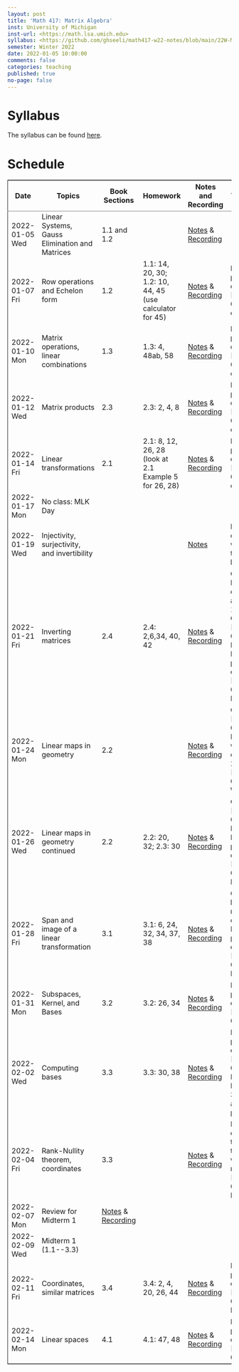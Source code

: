```yaml
---
layout: post
title: 'Math 417: Matrix Algebra'
inst: University of Michigan
inst-url: <https://math.lsa.umich.edu>
syllabus: <https://github.com/ghseeli/math417-w22-notes/blob/main/22W-Math417-Syllabus.pdf?raw=true>
semester: Winter 2022
date: 2022-01-05 10:00:00
comments: false
categories: teaching
published: true
no-page: false 
---
```



# Syllabus

The syllabus can be found [here](https://github.com/ghseeli/math417-w22-notes/blob/main/22W-Math417-Syllabus.pdf?raw=true).


# Schedule

<table border="2" cellspacing="0" cellpadding="6" rules="groups" frame="hsides">


<colgroup>
<col  class="org-left" />

<col  class="org-left" />

<col  class="org-right" />

<col  class="org-left" />

<col  class="org-left" />

<col  class="org-left" />
</colgroup>
<thead>
<tr>
<th scope="col" class="org-left">Date</th>
<th scope="col" class="org-left">Topics</th>
<th scope="col" class="org-right">Book Sections</th>
<th scope="col" class="org-left">Homework</th>
<th scope="col" class="org-left">Notes and Recording</th>
<th scope="col" class="org-left">Additional Notes</th>
</tr>
</thead>

<tbody>
<tr>
<td class="org-left">2022-01-05 Wed</td>
<td class="org-left">Linear Systems, Gauss Elimination and Matrices</td>
<td class="org-right">1.1 and 1.2</td>
<td class="org-left">&#xa0;</td>
<td class="org-left"><a href="https://raw.githubusercontent.com/ghseeli/math417-w22-notes/main/20220105-Linear%20Systems%20and%20Matrices.pdf">Notes</a> &amp; <a href="https://umich.zoom.us/rec/share/bWypNEVc6cToZZ6o6632omYHJWtEuYq_coJroNhZGnGfpnjZwFwzi1kTX23IHCY.eph9SYcuVVcQhhxi">Recording</a></td>
<td class="org-left">&#xa0;</td>
</tr>


<tr>
<td class="org-left">2022-01-07 Fri</td>
<td class="org-left">Row operations and Echelon form</td>
<td class="org-right">1.2</td>
<td class="org-left">1.1: 14, 20, 30; 1.2: 10, 44, 45 (use calculator for 45)</td>
<td class="org-left"><a href="https://github.com/ghseeli/math417-w22-notes/blob/main/20220107-Row%20operations%20and%20Echelon%20form.pdf?raw=true">Notes</a> &amp; <a href="https://umich.zoom.us/rec/play/ouYrjwHY84EbnnVY1mxJqOZQcO7o6LvmJAfug9LeyUviOkdEvMQmqMQcn2SzSr-eA_nMoI36KQ31kqsO.gbtNfSpTjEv-Jrae">Recording</a></td>
<td class="org-left">Homework problems due <span class="timestamp-wrapper"><span class="timestamp">[2022-01-14 Fri] </span></span> on Canvas</td>
</tr>


<tr>
<td class="org-left">2022-01-10 Mon</td>
<td class="org-left">Matrix operations, linear combinations</td>
<td class="org-right">1.3</td>
<td class="org-left">1.3: 4, 48ab, 58</td>
<td class="org-left"><a href="https://github.com/ghseeli/math417-w22-notes/blob/main/20220110-Matrix%20operations%20and%20linear%20combinations.pdf?raw=true">Notes</a> &amp; <a href="https://umich.zoom.us/rec/share/TAQu0R3KQtxRQteyLLJ2fqwq7YS_6iIyqRC4yMW3DtLZHBS-4TkjV8Oea1T8y-55.zf7K4Y7fW1xd1NBk">Recording</a></td>
<td class="org-left">Homework problems due <span class="timestamp-wrapper"><span class="timestamp">[2022-01-21 Fri] </span></span> on Canvas</td>
</tr>


<tr>
<td class="org-left">2022-01-12 Wed</td>
<td class="org-left">Matrix products</td>
<td class="org-right">2.3</td>
<td class="org-left">2.3: 2, 4, 8</td>
<td class="org-left"><a href="https://github.com/ghseeli/math417-w22-notes/blob/main/20220112-Matrix%20Products.pdf?raw=true">Notes</a> &amp; <a href="https://umich.zoom.us/rec/share/8yit48OlDtljxhRy1eGl43EAoCXUDuYIo4ZdORKfYFnDWWWfR0DKuqi8gXG2lHiY.BKRCMzmgjgpetuCr%20">Recording</a></td>
<td class="org-left">Homework problems due <span class="timestamp-wrapper"><span class="timestamp">[2022-01-21 Fri] </span></span> on Canvas</td>
</tr>


<tr>
<td class="org-left">2022-01-14 Fri</td>
<td class="org-left">Linear transformations</td>
<td class="org-right">2.1</td>
<td class="org-left">2.1: 8, 12, 26, 28 (look at 2.1 Example 5 for 26, 28)</td>
<td class="org-left"><a href="https://github.com/ghseeli/math417-w22-notes/blob/main/20220114-Linear%20Transformations.pdf?raw=true">Notes</a> &amp; <a href="https://umich.zoom.us/rec/share/x5oZDRUDwUUBU6BAWPPkHPxZCzCs7uMj_usgs8pgA2OojU0Vb34vwRnE9eBzWteQ.9HxsDllOOezW9YKW">Recording</a></td>
<td class="org-left">Homework problems due <span class="timestamp-wrapper"><span class="timestamp">[2022-01-21 Fri] </span></span> on Canvas</td>
</tr>


<tr>
<td class="org-left">2022-01-17 Mon</td>
<td class="org-left">No class: MLK Day</td>
<td class="org-right">&#xa0;</td>
<td class="org-left">&#xa0;</td>
<td class="org-left">&#xa0;</td>
<td class="org-left">&#xa0;</td>
</tr>


<tr>
<td class="org-left">2022-01-19 Wed</td>
<td class="org-left">Injectivity, surjectivity, and invertibility</td>
<td class="org-right">&#xa0;</td>
<td class="org-left">&#xa0;</td>
<td class="org-left"><a href="https://github.com/ghseeli/math417-w22-notes/blob/main/20220119-Injectivity%2C%20surjectivity%2C%20and%20invertibility.pdf?raw=true">Notes</a></td>
<td class="org-left">Recording did not work for this lecture</td>
</tr>


<tr>
<td class="org-left">2022-01-21 Fri</td>
<td class="org-left">Inverting matrices</td>
<td class="org-right">2.4</td>
<td class="org-left">2.4: 2,6,34, 40, 42</td>
<td class="org-left"><a href="https://github.com/ghseeli/math417-w22-notes/blob/main/20220121-Inverting%20a%20matrix.pdf?raw=true">Notes</a> &amp; <a href="https://leccap.engin.umich.edu/leccap/player/r/dM6sE8">Recording</a></td>
<td class="org-left">Canvas Reflection due today at 11:59pm; Quiz on <span class="timestamp-wrapper"><span class="timestamp">[2022-01-28 Fri]</span></span>; Homework problems due <span class="timestamp-wrapper"><span class="timestamp">[2022-02-04 Fri]</span></span>.</td>
</tr>


<tr>
<td class="org-left">2022-01-24 Mon</td>
<td class="org-left">Linear maps in geometry</td>
<td class="org-right">2.2</td>
<td class="org-left">&#xa0;</td>
<td class="org-left"><a href="https://github.com/ghseeli/math417-w22-notes/blob/main/20220124-Linear%20maps%20in%20geometry.pdf?raw=true">Notes</a> &amp; <a href="https://leccap.engin.umich.edu/leccap/player/r/fVHZV2">Recording</a></td>
<td class="org-left">Quiz on <span class="timestamp-wrapper"><span class="timestamp">[2022-01-28 Fri]</span></span>; We will continue 2.2 on <span class="timestamp-wrapper"><span class="timestamp">[2022-01-26 Wed]</span></span></td>
</tr>


<tr>
<td class="org-left">2022-01-26 Wed</td>
<td class="org-left">Linear maps in geometry continued</td>
<td class="org-right">2.2</td>
<td class="org-left">2.2: 20, 32; 2.3: 30</td>
<td class="org-left"><a href="https://github.com/ghseeli/math417-w22-notes/blob/main/20220126-Linear%20maps%20in%20geometry%2C%20continued.pdf?raw=true">Notes</a> &amp; <a href="https://leccap.engin.umich.edu/leccap/player/r/3K4RH3">Recording</a></td>
<td class="org-left">Quiz on <span class="timestamp-wrapper"><span class="timestamp">[2022-01-28 Fri]</span></span>; Homework problems due  <span class="timestamp-wrapper"><span class="timestamp">[2022-02-04 Fri]</span></span>.</td>
</tr>


<tr>
<td class="org-left">2022-01-28 Fri</td>
<td class="org-left">Span and image of a linear transformation</td>
<td class="org-right">3.1</td>
<td class="org-left">3.1: 6, 24, 32, 34, 37, 38</td>
<td class="org-left"><a href="https://github.com/ghseeli/math417-w22-notes/blob/main/20220128-Subspaces%2C%20image%2C%20and%20kernel.pdf?raw=true">Notes</a> &amp; <a href="https://leccap.engin.umich.edu/leccap/player/r/1w5T4e">Recording</a></td>
<td class="org-left">Quiz in last 15 minutes of class; Homework problems due <span class="timestamp-wrapper"><span class="timestamp">[2022-02-11 Fri]</span></span>.</td>
</tr>


<tr>
<td class="org-left">2022-01-31 Mon</td>
<td class="org-left">Subspaces, Kernel, and Bases</td>
<td class="org-right">3.2</td>
<td class="org-left">3.2: 26, 34</td>
<td class="org-left"><a href="https://github.com/ghseeli/math417-w22-notes/blob/main/20220131-Subspaces%2C%20kernel%2C%20and%20bases.pdf?raw=true">Notes</a> &amp; <a href="https://leccap.engin.umich.edu/leccap/player/r/Xjnqo4">Recording</a></td>
<td class="org-left">Homework problems due <span class="timestamp-wrapper"><span class="timestamp">[2022-02-11 Fri]</span></span></td>
</tr>


<tr>
<td class="org-left">2022-02-02 Wed</td>
<td class="org-left">Computing bases</td>
<td class="org-right">3.3</td>
<td class="org-left">3.3: 30, 38</td>
<td class="org-left"><a href="https://github.com/ghseeli/math417-w22-notes/blob/main/20220202-Computing%20bases.pdf?raw=true">Notes</a> &amp; <a href="https://leccap.engin.umich.edu/leccap/player/r/MG2eJl">Recording</a></td>
<td class="org-left">Homework problems due  <span class="timestamp-wrapper"><span class="timestamp">[2022-02-11 Fri]</span></span>; Problem 3.3: 90 is also a cool problem.</td>
</tr>


<tr>
<td class="org-left">2022-02-04 Fri</td>
<td class="org-left">Rank-Nullity theorem, coordinates</td>
<td class="org-right">3.3</td>
<td class="org-left">&#xa0;</td>
<td class="org-left"><a href="https://github.com/ghseeli/math417-w22-notes/blob/main/20220204-Rank-nullity%20theorem%2C%20coordinates.pdf">Notes</a> &amp; <a href="https://leccap.engin.umich.edu/leccap/player/r/DuzLWy">Recording</a></td>
<td class="org-left">Post questions to Piazza that you want to review on  <span class="timestamp-wrapper"><span class="timestamp">[2022-02-07 Mon]</span></span></td>
</tr>


<tr>
<td class="org-left">2022-02-07 Mon</td>
<td class="org-left">Review for Midterm 1</td>
<td class="org-right"><a href="https://github.com/ghseeli/math417-w22-notes/blob/main/20220207-review-for-midterm-1.pdf?raw=true">Notes</a> &amp; <a href="https://leccap.engin.umich.edu/leccap/player/r/09Y0dn">Recording</a></td>
<td class="org-left">&#xa0;</td>
<td class="org-left">&#xa0;</td>
<td class="org-left">&#xa0;</td>
</tr>


<tr>
<td class="org-left">2022-02-09 Wed</td>
<td class="org-left">Midterm 1 (1.1--3.3)</td>
<td class="org-right">&#xa0;</td>
<td class="org-left">&#xa0;</td>
<td class="org-left">&#xa0;</td>
<td class="org-left">&#xa0;</td>
</tr>


<tr>
<td class="org-left">2022-02-11 Fri</td>
<td class="org-left">Coordinates, similar matrices</td>
<td class="org-right">3.4</td>
<td class="org-left">3.4: 2, 4, 20, 26, 44</td>
<td class="org-left"><a href="https://github.com/ghseeli/math417-w22-notes/blob/main/20220211-Coordinates%2C%20similar%20matrices.pdf?raw=true">Notes</a> &amp; <a href="https://leccap.engin.umich.edu/leccap/player/r/E3BxTe">Recording</a></td>
<td class="org-left">Homework problems due <span class="timestamp-wrapper"><span class="timestamp">[2022-02-18 Fri]</span></span>.</td>
</tr>


<tr>
<td class="org-left">2022-02-14 Mon</td>
<td class="org-left">Linear spaces</td>
<td class="org-right">4.1</td>
<td class="org-left">4.1: 47, 48</td>
<td class="org-left"><a href="https://github.com/ghseeli/math417-w22-notes/blob/main/20220214-Linear%20spaces.pdf?raw=true">Notes</a> &amp; <a href="https://leccap.engin.umich.edu/leccap/player/r/vl9RyJ">Recording</a></td>
<td class="org-left">Homework problems due  <span class="timestamp-wrapper"><span class="timestamp">[2022-02-25 Fri]</span></span></td>
</tr>
</tbody>
</table>

